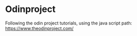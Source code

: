 # Odinproject
Following the odin project tutorials, using the java script path: https://www.theodinproject.com/
